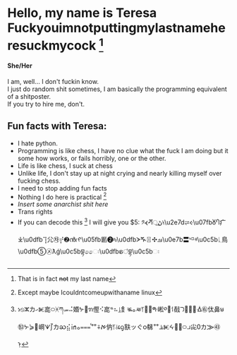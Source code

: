 # Hello, my name is Teresa Fuckyouimnotputtingmylastnameheresuckmycock [^lastname]
#### She/Her
I am, well... I don't fuckin know.  
I just do random shit sometimes, I am basically the programming equivalent of a shitposter.  
If you try to hire me, don't. 
## Fun facts with Teresa:
- I hate python.  
- Programming is like chess, I have no clue what the fuck I am doing but it some how works, or fails horribly, one or the other.  
- Life is like chess, I suck at chess  
- Unlike life, I don't stay up at night crying and nearly killing myself over fucking chess.
- I need to stop adding fun facts
- Nothing I do here is practical [^linux]
- *Insert some anarchist shit here*
- Trans rights 
- If you can decode this [^decode] I will give you $5: ༡⦓ⶣ⵿ڻ⧷\u2e7d⥩ⲵ\u07fbۛᲈႤ⽧⤓\u0dfb⢹⺏㉶⡞➋ൻⲅᠻ\u05fb㔳➋ካ\u0dfbᗆⶔ〿✣ࡓ\u0e7b〓ᔉ⸋ⱐ\u0c5bᚳ⿃\u0dfb➄㋱ƛǵ\u0c5bབྷෛඃ\u0dfbຣ഻བྷ\u0c5bඃ

[^lastname]: That is in fact ~~not~~ my last name
[^linux]: Except maybe Icouldntcomeupwithaname linux
[^decode]: ነ⦸ⵣカހⰨ㖜࿀ᚸཀ៶⫭⠬㛰ᔺ⹜ຠ㒘⠪㖜ᣜ⠦⥕⻟ቘࡀㅽ⥘຀㎚ᣪ㟣༠⳸⸶㦼ᘄ෠⭌⫭ᐐ㊨㑀⿐ម㉼ᔺ⪄฀㟠ᗐ⨛カႀ⣮㏌ࠀ⨤⺿ⷹ⩶ࡀ㐻⥘⫰ເᧂ㝬ッぐ၀㣈᠌⺿⫡Ⱘᔰ⸰〬࿀ᥘ㕾߀カ⨠㊸ᠨ
